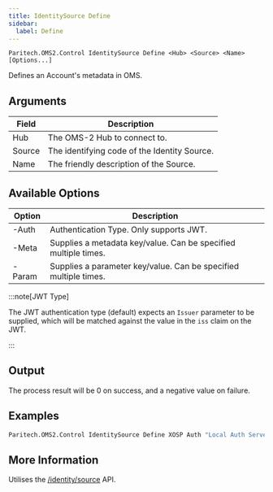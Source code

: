 ```yaml
---
title: IdentitySource Define
sidebar:
  label: Define
---
```


`Paritech.OMS2.Control IdentitySource Define <Hub> <Source> <Name> [Options...]`

Defines an Account's metadata in OMS.

## Arguments

| Field   | Description |
|---------|-------------|
| Hub     | The OMS-2 Hub to connect to. |
| Source  | The identifying code of the Identity Source. |
| Name    | The friendly description of the Source. |

## Available Options

| Option               | Description |
|----------------------|-------------|
| -Auth <Type>         | Authentication Type. Only supports JWT. |
| -Meta <Key> <Value>  | Supplies a metadata key/value. Can be specified multiple times. |
| -Param <Key> <Value> | Supplies a parameter key/value. Can be specified multiple times. |

:::note[JWT Type]

The JWT authentication type (default) expects an `Issuer` parameter to be supplied, which will be matched against the value in the `iss` claim on the JWT.

:::

## Output

The process result will be 0 on success, and a negative value on failure.

## Examples

```sh
Paritech.OMS2.Control IdentitySource Define XOSP Auth "Local Auth Server" -Auth JWT -Param Issuer https://auth.xosp.localhost/
```

## More Information

Utilises the [/identity/source](/rest/identitysource/) API.
